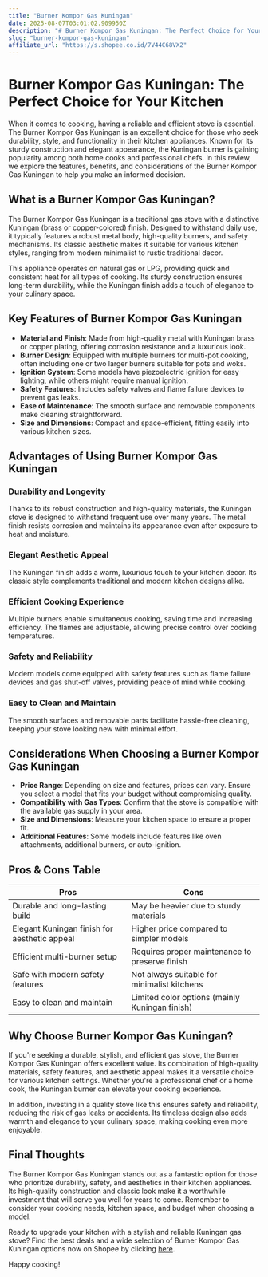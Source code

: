 ```yaml
---
title: "Burner Kompor Gas Kuningan"
date: 2025-08-07T03:01:02.909950Z
description: "# Burner Kompor Gas Kuningan: The Perfect Choice for Your Kitchen..."
slug: "burner-kompor-gas-kuningan"
affiliate_url: "https://s.shopee.co.id/7V44C68VX2"
---
```

# Burner Kompor Gas Kuningan: The Perfect Choice for Your Kitchen

When it comes to cooking, having a reliable and efficient stove is essential. The Burner Kompor Gas Kuningan is an excellent choice for those who seek durability, style, and functionality in their kitchen appliances. Known for its sturdy construction and elegant appearance, the Kuningan burner is gaining popularity among both home cooks and professional chefs. In this review, we explore the features, benefits, and considerations of the Burner Kompor Gas Kuningan to help you make an informed decision.

## What is a Burner Kompor Gas Kuningan?

The Burner Kompor Gas Kuningan is a traditional gas stove with a distinctive Kuningan (brass or copper-colored) finish. Designed to withstand daily use, it typically features a robust metal body, high-quality burners, and safety mechanisms. Its classic aesthetic makes it suitable for various kitchen styles, ranging from modern minimalist to rustic traditional decor.

This appliance operates on natural gas or LPG, providing quick and consistent heat for all types of cooking. Its sturdy construction ensures long-term durability, while the Kuningan finish adds a touch of elegance to your culinary space.

## Key Features of Burner Kompor Gas Kuningan

- **Material and Finish**: Made from high-quality metal with Kuningan brass or copper plating, offering corrosion resistance and a luxurious look.
- **Burner Design**: Equipped with multiple burners for multi-pot cooking, often including one or two larger burners suitable for pots and woks.
- **Ignition System**: Some models have piezoelectric ignition for easy lighting, while others might require manual ignition.
- **Safety Features**: Includes safety valves and flame failure devices to prevent gas leaks.
- **Ease of Maintenance**: The smooth surface and removable components make cleaning straightforward.
- **Size and Dimensions**: Compact and space-efficient, fitting easily into various kitchen sizes.

## Advantages of Using Burner Kompor Gas Kuningan

### Durability and Longevity

Thanks to its robust construction and high-quality materials, the Kuningan stove is designed to withstand frequent use over many years. The metal finish resists corrosion and maintains its appearance even after exposure to heat and moisture.

### Elegant Aesthetic Appeal

The Kuningan finish adds a warm, luxurious touch to your kitchen decor. Its classic style complements traditional and modern kitchen designs alike.

### Efficient Cooking Experience

Multiple burners enable simultaneous cooking, saving time and increasing efficiency. The flames are adjustable, allowing precise control over cooking temperatures.

### Safety and Reliability

Modern models come equipped with safety features such as flame failure devices and gas shut-off valves, providing peace of mind while cooking.

### Easy to Clean and Maintain

The smooth surfaces and removable parts facilitate hassle-free cleaning, keeping your stove looking new with minimal effort.

## Considerations When Choosing a Burner Kompor Gas Kuningan

- **Price Range**: Depending on size and features, prices can vary. Ensure you select a model that fits your budget without compromising quality.
- **Compatibility with Gas Types**: Confirm that the stove is compatible with the available gas supply in your area.
- **Size and Dimensions**: Measure your kitchen space to ensure a proper fit.
- **Additional Features**: Some models include features like oven attachments, additional burners, or auto-ignition.

## Pros & Cons Table

| Pros                                           | Cons                                        |
|------------------------------------------------|----------------------------------------------|
| Durable and long-lasting build               | May be heavier due to sturdy materials    |
| Elegant Kuningan finish for aesthetic appeal | Higher price compared to simpler models   |
| Efficient multi-burner setup                 | Requires proper maintenance to preserve finish |
| Safe with modern safety features             | Not always suitable for minimalist kitchens |
| Easy to clean and maintain                   | Limited color options (mainly Kuningan finish) |

## Why Choose Burner Kompor Gas Kuningan?

If you're seeking a durable, stylish, and efficient gas stove, the Burner Kompor Gas Kuningan offers excellent value. Its combination of high-quality materials, safety features, and aesthetic appeal makes it a versatile choice for various kitchen settings. Whether you're a professional chef or a home cook, the Kuningan burner can elevate your cooking experience.

In addition, investing in a quality stove like this ensures safety and reliability, reducing the risk of gas leaks or accidents. Its timeless design also adds warmth and elegance to your culinary space, making cooking even more enjoyable.

## Final Thoughts

The Burner Kompor Gas Kuningan stands out as a fantastic option for those who prioritize durability, safety, and aesthetics in their kitchen appliances. Its high-quality construction and classic look make it a worthwhile investment that will serve you well for years to come. Remember to consider your cooking needs, kitchen space, and budget when choosing a model.

Ready to upgrade your kitchen with a stylish and reliable Kuningan gas stove? Find the best deals and a wide selection of Burner Kompor Gas Kuningan options now on Shopee by clicking [here](https://s.shopee.co.id/7V44C68VX2).

Happy cooking!